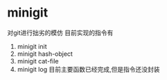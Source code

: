 # minigit
对git进行拙劣的模仿
目前实现的指令有
1. minigit init
2. minigit hash-object
3. minigit cat-file
4. minigit log 目前主要函数已经完成,但是指令还没封装
